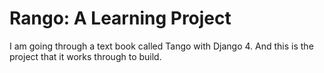 # Rango: A Learning Project
I am going through a text book called Tango with Django 4. And this is the project that it works through to build.
